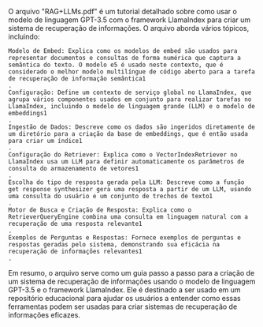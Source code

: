 O arquivo "RAG+LLMs.pdf" é um tutorial detalhado sobre como usar o modelo de linguagem GPT-3.5 com o framework LlamaIndex para criar um sistema de recuperação de informações. O arquivo aborda vários tópicos, incluindo:

    Modelo de Embed: Explica como os modelos de embed são usados para representar documentos e consultas de forma numérica que captura a semântica do texto. O modelo e5 é usado neste contexto, que é considerado o melhor modelo multilíngue de código aberto para a tarefa de recuperação de informação semântica1
    .
    Configuração: Define um contexto de serviço global no LlamaIndex, que agrupa vários componentes usados em conjunto para realizar tarefas no LlamaIndex, incluindo o modelo de linguagem grande (LLM) e o modelo de embeddings1
    .
    Ingestão de Dados: Descreve como os dados são ingeridos diretamente de um diretório para a criação da base de embeddings, que é então usada para criar um índice1
    .
    Configuração do Retriever: Explica como o VectorIndexRetriever no LlamaIndex usa um LLM para definir automaticamente os parâmetros de consulta do armazenamento de vetores1
    .
    Escolha do tipo de resposta gerada pela LLM: Descreve como a função get response synthesizer gera uma resposta a partir de um LLM, usando uma consulta do usuário e um conjunto de trechos de texto1
    .
    Motor de Busca e Criação de Resposta: Explica como o RetrieverQueryEngine combina uma consulta em linguagem natural com a recuperação de uma resposta relevante1
    .
    Exemplos de Perguntas e Respostas: Fornece exemplos de perguntas e respostas geradas pelo sistema, demonstrando sua eficácia na recuperação de informações relevantes1
    .

Em resumo, o arquivo serve como um guia passo a passo para a criação de um sistema de recuperação de informações usando o modelo de linguagem GPT-3.5 e o framework LlamaIndex. Ele é destinado a ser usado em um repositório educacional para ajudar os usuários a entender como essas ferramentas podem ser usadas para criar sistemas de recuperação de informações eficazes.
